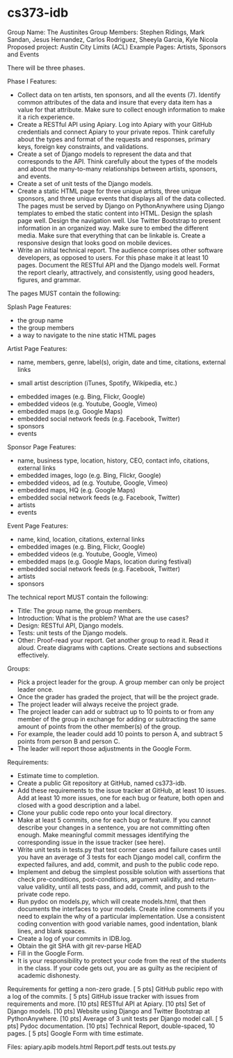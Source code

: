 cs373-idb
=========

Group Name:       The Austinites
Group Members:    Stephen Ridings, Mark Sandan, Jesus Hernandez, Carlos Rodriguez, Sheeyla Garcia, Kyle Nicola
Proposed project: Austin City Limits (ACL)
Example Pages:    Artists, Sponsors and Events



There will be three phases.

Phase I Features:
-   Collect data on ten artists, ten sponsors, and all the events (7).
    Identify common attributes of the data and insure that every data item has a value for that attribute.
    Make sure to collect enough information to make it a rich experience.
-   Create a RESTful API using Apiary. Log into Apiary with your GitHub credentials and connect Apiary to your private repos.
    Think carefully about the types and format of the requests and responses, primary keys, foreign key constraints, and validations.
-   Create a set of Django models to represent the data and that corresponds to the API.
    Think carefully about the types of the models and about the many-to-many relationships between artists, sponsors, and events.
-   Create a set of unit tests of the Django models.
-   Create a static HTML page for three unique artists, three unique sponsors, and three unique events that displays all of the data collected.
    The pages must be served by Django on PythonAnywhere using Django templates to embed the static content into HTML.
    Design the splash page well. Design the navigation well.
    Use Twitter Bootstrap to present information in an organized way. Make sure to embed the different media. Make sure that everything that can be linkable is.
    Create a responsive design that looks good on mobile devices.
-   Write an initial technical report.
    The audience comprises other software developers, as opposed to users.
    For this phase make it at least 10 pages.
    Document the RESTful API and the Django models well.
    Format the report clearly, attractively, and consistently, using good headers, figures, and grammar.



The pages MUST contain the following:

Splash Page Features:
- the group name
- the group members
- a way to navigate to the nine static HTML pages

Artist Page Features:
- name, members, genre, label(s), origin, date and time, citations, external links
* small artist description (iTunes, Spotify, Wikipedia, etc.)
- embedded images (e.g. Bing, Flickr, Google)
- embedded videos (e.g. Youtube, Google, Vimeo)
- embedded maps (e.g. Google Maps)
- embedded social network feeds (e.g. Facebook, Twitter)
- sponsors
- events

Sponsor Page Features:
- name, business type, location, history, CEO, contact info, citations, external links
- embedded images, logo (e.g. Bing, Flickr, Google)
- embedded videos, ad (e.g. Youtube, Google, Vimeo)
- embedded maps, HQ (e.g. Google Maps)
- embedded social network feeds (e.g. Facebook, Twitter)
- artists
- events

Event Page Features:
- name, kind, location, citations, external links
- embedded images (e.g. Bing, Flickr, Google)
- embedded videos (e.g. Youtube, Google, Vimeo)
- embedded maps (e.g. Google Maps, location during festival)
- embedded social network feeds (e.g. Facebook, Twitter)
- artists
- sponsors



The technical report MUST contain the following:
- Title:        The group name, the group members.
- Introduction: What is the problem? What are the use cases?
- Design:       RESTful API, Django models.
- Tests:        unit tests of the Django models.
- Other:        Proof-read your report. Get another group to read it. Read it aloud. 
                Create diagrams with captions.
                Create sections and subsections effectively.



Groups:
- Pick a project leader for the group. A group member can only be project leader once.
- Once the grader has graded the project, that will be the project grade.
- The project leader will always receive the project grade.
- The project leader can add or subtract up to 10 points to or from any member of the group in exchange for
  adding or subtracting the same amount of points from the other member(s) of the group.
- For example, the leader could add 10 points to person A, and subtract 5 points from person B and person C.
- The leader will report those adjustments in the Google Form.



Requirements:
-   Estimate time to completion.
-   Create a public Git repository at GitHub, named cs373-idb.
-   Add these requirements to the issue tracker at GitHub, at least 10 issues.
    Add at least 10 more issues, one for each bug or feature, both open and closed with a good description and a label.
-   Clone your public code repo onto your local directory.
-   Make at least 5 commits, one for each bug or feature.
    If you cannot describe your changes in a sentence, you are not committing often enough.
    Make meaningful commit messages identifying the corresponding issue in the issue tracker (see here).
-   Write unit tests in tests.py that test corner cases and failure cases until you have an average of 3 tests for each Django model     call, confirm the expected failures, and add, commit, and push to the public code repo.
-   Implement and debug the simplest possible solution with assertions that check pre-conditions, post-conditions, argument validity,     and return-value validity, until all tests pass, and add, commit, and push to the private code repo.
-   Run pydoc on models.py, which will create models.html, that then documents the interfaces to your models.
    Create inline comments if you need to explain the why of a particular implementation.
    Use a consistent coding convention with good variable names, good indentation, blank lines, and blank spaces.
-   Create a log of your commits in IDB.log.
-   Obtain the git SHA with git rev-parse HEAD
-   Fill in the Google Form.
-   It is your responsibility to protect your code from the rest of the students in the class. If your code gets out, you are as         guilty as the recipient of academic dishonesty.



Requirements for getting a non-zero grade.
[ 5 pts] GitHub public repo with a log of the commits.
[ 5 pts] GitHub issue tracker with issues from requirements and more.
[10 pts] RESTful API at Apiary.
[10 pts] Set of Django models.
[10 pts] Website using Django and Twitter Bootstrap at PythonAnywhere.
[10 pts] Average of 3 unit tests per Django model call.
[ 5 pts] Pydoc documentation.
[10 pts] Technical Report, double-spaced, 10 pages.
[ 5 pts] Google Form with time estimate.



Files:
  apiary.apib
  models.html
  Report.pdf
  tests.out
  tests.py
